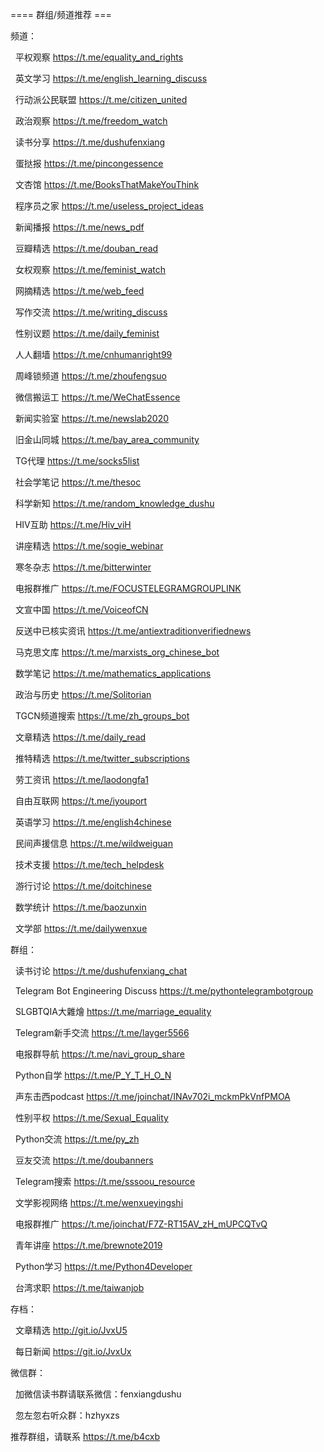


==== 群组/频道推荐  ===


频道：

  平权观察 https://t.me/equality_and_rights

  英文学习 https://t.me/english_learning_discuss

  行动派公民联盟 https://t.me/citizen_united

  政治观察 https://t.me/freedom_watch

  读书分享 https://t.me/dushufenxiang

  蛋挞报 https://t.me/pincongessence

  文杏馆 https://t.me/BooksThatMakeYouThink

  程序员之家 https://t.me/useless_project_ideas

  新闻播报 https://t.me/news_pdf

  豆瓣精选 https://t.me/douban_read

  女权观察 https://t.me/feminist_watch

  网摘精选 https://t.me/web_feed

  写作交流 https://t.me/writing_discuss

  性别议题 https://t.me/daily_feminist

  人人翻墙 https://t.me/cnhumanright99

  周峰锁频道 https://t.me/zhoufengsuo

  微信搬运工 https://t.me/WeChatEssence

  新闻实验室 https://t.me/newslab2020

  旧金山同城 https://t.me/bay_area_community

  TG代理 https://t.me/socks5list

  社会学笔记 https://t.me/thesoc

  科学新知 https://t.me/random_knowledge_dushu

  HIV互助 https://t.me/Hiv_viH

  讲座精选 https://t.me/sogie_webinar

  寒冬杂志 https://t.me/bitterwinter

  电报群推广 https://t.me/FOCUSTELEGRAMGROUPLINK

  文宣中国 https://t.me/VoiceofCN

  反送中已核实资讯 https://t.me/antiextraditionverifiednews

  马克思文库 https://t.me/marxists_org_chinese_bot

  数学笔记 https://t.me/mathematics_applications

  政治与历史 https://t.me/Solitorian

  TGCN频道搜索 https://t.me/zh_groups_bot

  文章精选 https://t.me/daily_read

  推特精选 https://t.me/twitter_subscriptions

  劳工资讯 https://t.me/laodongfa1

  自由互联网 https://t.me/iyouport

  英语学习 https://t.me/english4chinese

  民间声援信息 https://t.me/wildweiguan

  技术支援 https://t.me/tech_helpdesk

  游行讨论 https://t.me/doitchinese

  数学统计 https://t.me/baozunxin

  文学部 https://t.me/dailywenxue

群组：

  读书讨论 https://t.me/dushufenxiang_chat

  Telegram Bot Engineering Discuss https://t.me/pythontelegrambotgroup

  SLGBTQIA大雜燴 https://t.me/marriage_equality

  Telegram新手交流 https://t.me/layger5566

  电报群导航 https://t.me/navi_group_share

  Python自学 https://t.me/P_Y_T_H_O_N

  声东击西podcast https://t.me/joinchat/INAv702i_mckmPkVnfPMOA

  性别平权 https://t.me/Sexual_Equality

  Python交流 https://t.me/py_zh

  豆友交流 https://t.me/doubanners

  Telegram搜索 https://t.me/sssoou_resource

  文学影视网络 https://t.me/wenxueyingshi

  电报群推广 https://t.me/joinchat/F7Z-RT15AV_zH_mUPCQTvQ

  青年讲座 https://t.me/brewnote2019

  Python学习 https://t.me/Python4Developer

  台湾求职 https://t.me/taiwanjob

存档：

  文章精选 http://git.io/JvxU5

  每日新闻 https://git.io/JvxUx

微信群：

  加微信读书群请联系微信：fenxiangdushu

  忽左忽右听众群：hzhyxzs

推荐群组，请联系 https://t.me/b4cxb